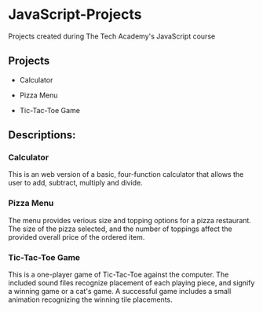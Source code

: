 # JavaScript-Projects
Projects created during The Tech Academy's JavaScript course

## Projects

* Calculator

* Pizza Menu

* Tic-Tac-Toe Game

## Descriptions:

### Calculator

This is an web version of a basic, four-function calculator that allows the user to add, subtract, multiply and divide.

### Pizza Menu

The menu provides verious size and topping options for a pizza restaurant. The size of the pizza selected, and the number of toppings affect the provided overall price of the ordered item.

### Tic-Tac-Toe Game

This is a one-player game of Tic-Tac-Toe against the computer. The included sound files recognize placement of each playing piece, and signify a winning game or a cat's game. A successful game includes a small animation recognizing the winning tile placements.
